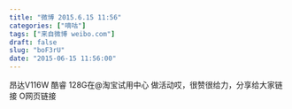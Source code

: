 ```yaml
---
title: "微博 2015.6.15 11:56"
categories: ["嘀咕"]
tags: ["来自微博 weibo.com"]
draft: false
slug: "boF3rU"
date: "2015-06-15 11:56:00"
---
```


<p>昂达V116W 酷睿 128G在@淘宝试用中心   做活动哎，很赞很给力，分享给大家链接 O网页链接 ​​​​</p>
